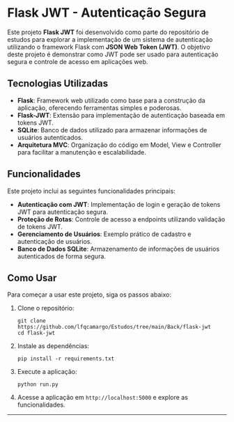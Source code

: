 # Flask JWT - Autenticação Segura

Este projeto **Flask JWT** foi desenvolvido como parte do repositório de estudos para explorar a implementação de um sistema de autenticação utilizando o framework Flask com **JSON Web Token (JWT)**. O objetivo deste projeto é demonstrar como JWT pode ser usado para autenticação segura e controle de acesso em aplicações web.

## Tecnologias Utilizadas

- **Flask**: Framework web utilizado como base para a construção da aplicação, oferecendo ferramentas simples e poderosas.
- **Flask-JWT**: Extensão para implementação de autenticação baseada em tokens JWT.
- **SQLite**: Banco de dados utilizado para armazenar informações de usuários autenticados.
- **Arquitetura MVC**: Organização do código em Model, View e Controller para facilitar a manutenção e escalabilidade.

## Funcionalidades

Este projeto inclui as seguintes funcionalidades principais:

- **Autenticação com JWT**: Implementação de login e geração de tokens JWT para autenticação segura.
- **Proteção de Rotas**: Controle de acesso a endpoints utilizando validação de tokens JWT.
- **Gerenciamento de Usuários**: Exemplo prático de cadastro e autenticação de usuários.
- **Banco de Dados SQLite**: Armazenamento de informações de usuários autenticados de forma segura.

## Como Usar

Para começar a usar este projeto, siga os passos abaixo:

1. Clone o repositório:
   ```
   git clone https://github.com/lfqcamargo/Estudos/tree/main/Back/flask-jwt
   cd flask-jwt
   ```

2. Instale as dependências:
   ```
   pip install -r requirements.txt
   ```

3. Execute a aplicação:
   ```
   python run.py
   ```

4. Acesse a aplicação em `http://localhost:5000` e explore as funcionalidades.

---
